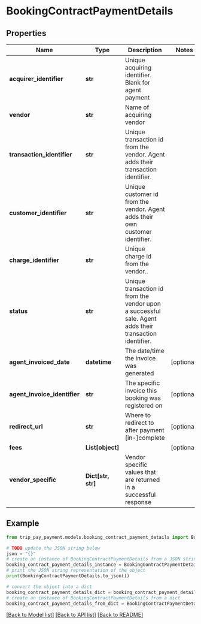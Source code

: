 # BookingContractPaymentDetails


## Properties

Name | Type | Description | Notes
------------ | ------------- | ------------- | -------------
**acquirer_identifier** | **str** | Unique acquiring identifier. Blank for agent payment | 
**vendor** | **str** | Name of acquiring vendor | 
**transaction_identifier** | **str** | Unique transaction id from the vendor. Agent adds their transaction identifier. | 
**customer_identifier** | **str** | Unique customer id from the vendor. Agent adds their own customer identifier. | 
**charge_identifier** | **str** | Unique charge id from the vendor.. | 
**status** | **str** | Unique transaction id from the vendor upon a successful sale. Agent adds their transaction identifier. | 
**agent_invoiced_date** | **datetime** | The date/time the invoice was generated | [optional] 
**agent_invoice_identifier** | **str** | The specific invoice this booking was registered on | [optional] 
**redirect_url** | **str** | Where to redirect to after payment [in-]complete | [optional] 
**fees** | **List[object]** |  | [optional] 
**vendor_specific** | **Dict[str, str]** | Vendor specific values that are returned in a successful response | 

## Example

```python
from trip_pay_payment.models.booking_contract_payment_details import BookingContractPaymentDetails

# TODO update the JSON string below
json = "{}"
# create an instance of BookingContractPaymentDetails from a JSON string
booking_contract_payment_details_instance = BookingContractPaymentDetails.from_json(json)
# print the JSON string representation of the object
print(BookingContractPaymentDetails.to_json())

# convert the object into a dict
booking_contract_payment_details_dict = booking_contract_payment_details_instance.to_dict()
# create an instance of BookingContractPaymentDetails from a dict
booking_contract_payment_details_from_dict = BookingContractPaymentDetails.from_dict(booking_contract_payment_details_dict)
```
[[Back to Model list]](../README.md#documentation-for-models) [[Back to API list]](../README.md#documentation-for-api-endpoints) [[Back to README]](../README.md)


